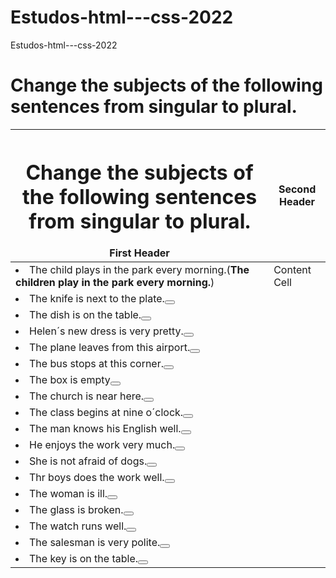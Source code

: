 # Estudos-html---css-2022
Estudos-html---css-2022
# Change the subjects of the following sentences from singular to plural.
|<h1>Change the subjects of the following sentences from singular to plural.</h1> First Header  | Second Header |
| ------------- | ------------- |
| <li>The child plays in the park every morning.(<b>The children play in the park every morning.</b>)</li>  | Content Cell  |
|<li>The knife is next to the plate.<b><button></button></b></li>  |  |
|<li>The dish is on the table.<b><button></button></b></li>        |  |                                      |               |
|<li>Helen´s new dress is very pretty.<b><button></button></b></li>|
|<li>The plane leaves from this airport.<b><button></button></b></li>|                                        |              |
|<li>The bus stops at this corner.<b><button></button></b></li>|                                              |               |
|<li>The box is empty<b><button></button></b></li>|                                                            |              |
|<li>The church is near here.<b><button></button></b></li>|
|<li>The class begins at nine o´clock.<b><button></button></b></li>|
|<li>The man knows his English well.<b><button></button></b></li>|
|<li>He enjoys the work very much.<b><button></button></b></li>|
|<li>She is not afraid of dogs.<b><button></button></b></li>|
|<li>Thr boys does the work well.<b><button></button></b></li>|
|<li>The woman is ill.<b><button></button></b></li>|
|<li>The glass is broken.<b><button></button></b></li>|
|<li>The watch runs well.<b><button></button></b></li>|
|<li>The salesman is very polite.<b><button></button></b></li>|
|<li>The key is on the table.<b><button></button></b></li>|
